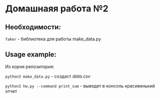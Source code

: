 # Домашнаяя работа №2

## Необходимости:
`faker` - библиотека для работы make_data.py

## Usage example:

Из корня репозитория:


`python3 make_data.py` - создаст *data.csv*


`python3 hw.py --command print_sum` - выведет в консоль красивенький отчет
